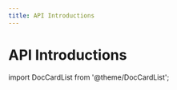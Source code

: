 ```yaml
---
title: API Introductions
---
```


# API Introductions

import DocCardList from '@theme/DocCardList';

<DocCardList />